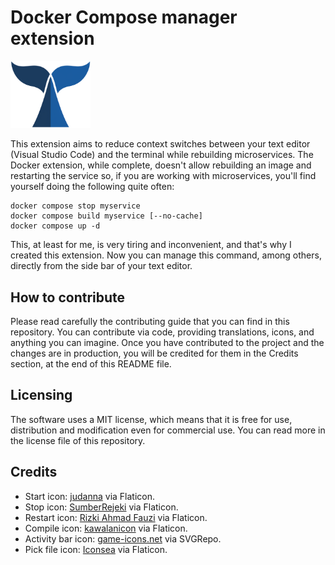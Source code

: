 # Docker Compose manager extension
<img src="resources/logo.png" style="width:128px"/>


This extension aims to reduce context switches between your text editor (Visual Studio Code) and the terminal while rebuilding microservices. The Docker extension, while complete, doesn't allow rebuilding an image and restarting the service so, if you are working with microservices, you'll find yourself doing the following quite often:

```
docker compose stop myservice
docker compose build myservice [--no-cache]
docker compose up -d
```

This, at least for me, is very tiring and inconvenient, and that's why I created this extension. Now you can manage this command, among others, directly from the side bar of your text editor.

## How to contribute
Please read carefully the contributing guide that you can find in this repository. You can contribute via code, providing translations, icons, and anything you can imagine. Once you have contributed to the project and the changes are in production, you will be credited for them in the Credits section, at the end of this README file.

## Licensing
The software uses a MIT license, which means that it is free for use, distribution and modification even for commercial use. You can read more in the license file of this repository.

## Credits
* Start icon: [judanna](https://www.flaticon.com/free-icons/video-player") via Flaticon.
* Stop icon: [SumberRejeki](https://www.flaticon.com/free-icons/stop-button) via Flaticon.
* Restart icon: [Rizki Ahmad Fauzi](https://www.flaticon.com/free-icons/restart) via Flaticon.
* Compile icon: [kawalanicon](https://www.flaticon.com/free-icons/compile) via Flaticon.
* Activity bar icon: [game-icons.net](https://www.svgrepo.com/svg/323639/whale-tail) via SVGRepo.
* Pick file icon: [Iconsea](https://www.flaticon.com/free-icons/files-and-folders) via Flaticon.